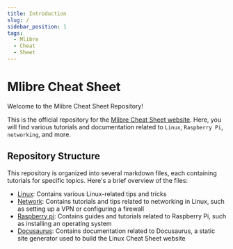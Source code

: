 ```yaml
---
title: Introduction
slug: /
sidebar_position: 1
tags:
  - Mlibre
  - Cheat
  - Sheet
---
```


# Mlibre Cheat Sheet

Welcome to the Mlibre Cheat Sheet Repository!

This is the official repository for the [Mlibre Cheat Sheet website](https://mlibre.github.io/linux-cheat-sheet/).  Here, you will find various tutorials and documentation related to `Linux`, `Raspberry Pi`, `networking`, and more.

## Repository Structure

This repository is organized into several markdown files, each containing tutorials for specific topics. Here's a brief overview of the files:

* [Linux](./linux.md): Contains various Linux-related tips and tricks
* [Network](./network.md): Contains tutorials and tips related to networking in Linux, such as setting up a VPN or configuring a firewall
* [Raspberry pi](./raspberry%20pi.md): Contains guides and tutorials related to Raspberry Pi, such as installing an operating system
* [Docusaurus](./docusaurus.md): Contains documentation related to Docusaurus, a static site generator used to build the Linux Cheat Sheet website
